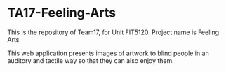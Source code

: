 # TA17-Feeling-Arts
This is the repository of Team17, for Unit FIT5120. Project name is Feeling Arts

This web application presents images of artwork to blind people in an auditory and tactile way so that they can also enjoy them.
